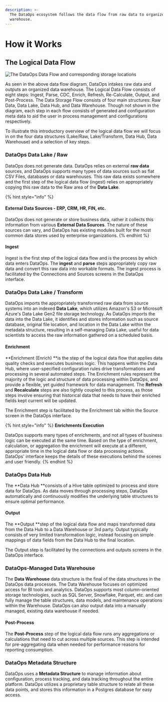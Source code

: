 ```yaml
---
description: >-
  The DataOps ecosystem follows the data flow from raw data to organized data
  warehouse.
---
```


# How it Works

## The Logical Data Flow

![The DataOps Data Flow and corresponding storage locations](../../.gitbook/assets/rap-logical-data-flow-new.png)

As seen in the above data flow diagram, DataOps intakes raw data and outputs an organized data warehouse. The Logical Data Flow consists of eight steps: Ingest, Parse, CDC, Enrich, Refresh, Re-Calculate, Output, and Post-Process. The Data Storage Flow consists of four main structures: Raw Data, Data Lake, Data Hub, and Data Warehouse. Though not shown in the diagram, each step in each flow consists of generated and configuration meta data to aid the user in process management and configurations respectively.&#x20;

To illustrate this introductory overview of the logical data flow we will focus in on the four data structures (Lake/Raw, Lake/Transform, Data Hub, Data Warehouse) and a selection of key steps.

### DataOps Data Lake / Raw

DataOps does not generate data. DataOps relies on external **raw data** sources, and DataOps supports many types of data sources such as flat CSV Files, databases or data warehouses. This raw data exists somewhere and the first step of the logical data flow (ingest) relies on appropriately copying this raw data to the Raw area of the **Data Lake**.

{% hint style="info" %}
#### External Data Sources - ERP, CRM, HR, FIN, etc.

DataOps does not generate or store business data, rather it collects this information from various **External Data Sources**. The nature of these sources can vary, and DataOps has existing modules built for the most common data stores used by enterprise organizations.
{% endhint %}

#### Ingest

Ingest is the first step of the logical data flow and is the process by which data enters DataOps. The **ingest** and **parse** steps appropriately copy raw data and convert this raw data into workable formats. The ingest process is facilitated by the Connections and Sources screens in the DataOps interface.&#x20;

### DataOps Data Lake / Transform

DataOps imports the appropriately transformed raw data from source systems into an indexed **Data Lake**, which utilizes Amazon's S3 or Microsoft Azure's Data Lake Gen2 file storage technology. As DataOps imports the data into the Data Lake, it identifies and stores information such as source database, original file location, and location in the Data Lake within the metadata structure, resulting in a self-managing Data Lake, useful for data scientists to access the raw information gathered on a scheduled basis.

#### Enrichment

**Enrichment (Enrich) **is the step of the logical data flow that applies data quality checks and executes business logic. This happens within the Data Hub, where user-specified configuration rules drive transformations and processing in several automated steps. The Enrichment rules represent the majority of the logic and structure of data processing within DataOps, and provide a flexible, yet guided framework for data management. The **Refresh** and **Recalculate** steps are also tightly coupled to this process, as those steps involve ensuring that historical data that needs to have their enriched fields kept current will be updated.

The Enrichment step is facilitated by the Enrichment tab within the Source screen in the DataOps interface.&#x20;

{% hint style="info" %}
**Enrichments Execution**

DataOps supports many types of enrichments, and not all types of business logic can be executed at the same time. Based on the type of enrichment, calculation, or aggregation the enrichment will execute at a different, appropriate time in the logical data flow or data processing actions. DataOps' interface keeps the details of these executions behind the scenes and user friendly.
{% endhint %}

### DataOps Data Hub

The **Data Hub **consists of a Hive table optimized to process and store data for DataOps. As data moves through processing steps, DataOps automatically and continuously modifies the underlying table structures to ensure optimal performance.

#### Output

The **Output **step of the logical data flow and maps transformed data from the Data Hub to a Data Warehouse or 3rd party. Output typically consists of very limited transformation logic, instead focusing on simple mappings of data fields from the Data Hub to the final location.

The Output step is facilitated by the connections and outputs screens in the DataOps interface.

### DataOps-Managed Data Warehouse

The **Data Warehouse** data structure is the final of the data structures in the DataOps data processes. The Data Warehouse focuses on optimized access for BI tools and analytics. DataOps supports most column-oriented storage technologies, such as SQL Server, Snowflake, Parquet, etc. and can fully manage the table structures, data models, and maintenance operations within the Warehouse. DataOps can also output data into a manually managed, existing data warehouse if needed.

#### Post-Process

The **Post-Process** step of the logical data flow runs any aggregations or calculations that need to cut across multiple sources. This step is intended for pre-aggregating data when needed for performance reasons for reporting consumption.

### DataOps Metadata Structure

DataOps uses a **Metadata Structure** to manage information about configuration, process tracking, and data tracking throughout the entire platform. DataOps utilizes a proprietary table structure to relate all these data points, and stores this information in a Postgres database for easy access.
